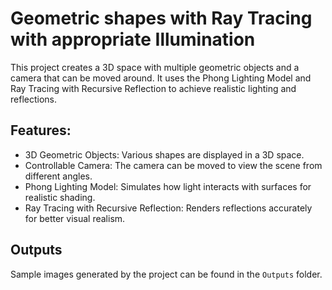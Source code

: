 # Geometric shapes with Ray Tracing with appropriate Illumination
 
This project creates a 3D space with multiple geometric objects and a camera that can be moved around. It uses the Phong Lighting Model and Ray Tracing with Recursive Reflection to achieve realistic lighting and reflections.

## Features:
- 3D Geometric Objects: Various shapes are displayed in a 3D space.
- Controllable Camera: The camera can be moved to view the scene from different angles.
- Phong Lighting Model: Simulates how light interacts with surfaces for realistic shading.
- Ray Tracing with Recursive Reflection: Renders reflections accurately for better visual realism.

## Outputs
Sample images generated by the project can be found in the `Outputs` folder.
